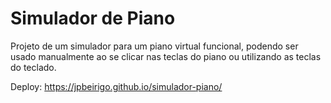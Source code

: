# Simulador de Piano

Projeto de um simulador para um piano virtual funcional, podendo ser usado manualmente ao se clicar nas teclas do piano ou utilizando as teclas do teclado.

Deploy: https://jpbeirigo.github.io/simulador-piano/
